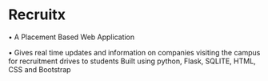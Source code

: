 # Recruitx
• A Placement Based Web Application

• Gives real time updates and information on companies visiting the campus for recruitment drives to students
Built using python, Flask, SQLITE, HTML, CSS and Bootstrap
